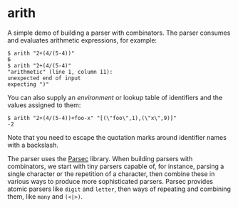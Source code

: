 # arith

A simple demo of building a parser with combinators. The parser consumes
and evaluates arithmetic expressions, for example:

```
$ arith "2+(4/(5-4))"
6
$ arith "2+(4/(5-4)"
"arithmetic" (line 1, column 11):
unexpected end of input
expecting ")"
```

You can also supply an *environment* or lookup table of identifiers and the
values assigned to them:

```
$ arith "2+(4/(5-4))+foo-x" "[(\"foo\",1),(\"x\",9)]"
-2
```

Note that you need to escape the quotation marks around identifier names with a backslash.

The parser uses the
[Parsec](https://hackage.haskell.org/package/parsec) library. When
building parsers with combinators, we start with tiny parsers capable
of, for instance, parsing a single character or the repetition of a
character, then combine these in various ways to produce more
sophisticated parsers. Parsec provides atomic parsers like `digit` and
`letter`, then ways of repeating and combining them, like `many` and `(<|>)`. 
